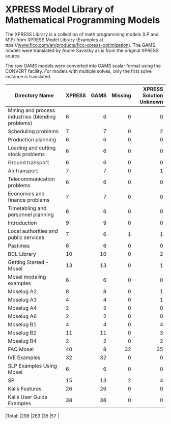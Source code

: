 # XPRESS Model Library of Mathematical Programming Models

The XPRESS Library is a collection of math programming models (LP and MIP) from XPRESS Model Library (Examples at ttps://www.fico.com/en/products/fico-xpress-optimization).
The GAMS models were translated by Andre Savistky as is from the original XPRESS source.

The raw GAMS models were converted into GAMS scalar format using the CONVERT facility. For models with multiple solves, only the first solve instance is translated.


|Directory Name	        							|XPRESS   |GAMS  |Missing |XPRESS Solution Unknown  |
|---------------------------------------------------|---------|-----:|-------:|------------------------:|
|Mining and process industries (blending problems)	|6	      |6	 |0	      |0                        |
|Scheduling problems								|7	      |7	 |0	      |2                        |
|Production planning								|6	      |6	 |0	      |0                        |
|Loading and cutting stock problems					|6	      |6	 |0	      |0                        |
|Ground transport									|6	      |6	 |0	      |0                        |
|Air transport										|7	      |7	 |0	      |1                        |
|Telecommunication problems							|6	      |6	 |0	      |0                        |
|Economics and finance problems						|7	      |7	 |0	      |0                        |
|Timetabling and personnel planning					|6	      |6	 |0	      |0                        |
|Introduction										|9	      |9	 |0	      |0                        |
|Local authorities and public services				|7	      |6	 |1	      |1                        |
|Pastimes											|6	      |6	 |0	      |0                        |
|BCL Library										|10	      |10	 |0	      |2                        |
|Getting Started - Mosel							|13	      |13	 |0	      |1                        |
|Mosel modeling examples							|6	      |6	 |0	      |0                        |
|Moselug A2											|8	      |8	 |0	      |1                        |
|Moselug A3											|4	      |4	 |0	      |1                        |
|Moselug A4											|2	      |2	 |0	      |0                        |
|Moselug A6											|2	      |2	 |0	      |0                        |
|Moselug B1											|4	      |4	 |0	      |4                        |
|Moselug B2											|11	      |11	 |0	      |3                        |
|Moselug B4											|2	      |2	 |0	      |2                        |
|FAQ Mosel											|40	      |8	 |32      |35                       |
|IVE Examples										|32	      |32	 |0	      |0                        |
|SLP Examples Using Mosel							|6	      |6	 |0	      |0                        |
|SP													|15	      |13	 |2	      |4                        |
|Kalis Features										|26	      |26	 |0	      |0                        |
|Kalis User Guide Examples							|38	      |38	 |0	      |0                        |

|Total:												|298      |263	 |35      |57                       |